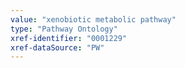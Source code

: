 ```yaml
---
value: "xenobiotic metabolic pathway"
type: "Pathway Ontology"
xref-identifier: "0001229"
xref-dataSource: "PW"
---
```

